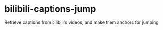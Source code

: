 # bilibili-captions-jump
Retrieve captions from bilibili's videos, and make them anchors for jumping
